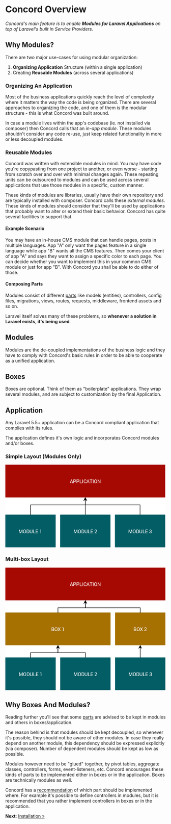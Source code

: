 # Concord Overview

_Concord's main feature is to enable **Modules for Laravel Applications** on top
of Laravel's built in Service Providers._

## Why Modules?

There are two major use-cases for using modular organization:

1. **Organizing Application** Structure (within a single application)
2. Creating **Reusable Modules** (across several applications)

### Organizing An Application

Most of the business applications quickly reach the level of complexity where it
matters the way the code is being organized. There are several approaches to
organizing the code, and one of them is the modular structure - this is what
Concord was built around.

In case a module lives within the app's codebase (ie. not installed via
composer) then Concord calls that an _in-app module_. These modules shouldn't
consider any code re-use, just keep related functionality in more or less
decoupled modules.

### Reusable Modules

Concord was written with extensible modules in mind. You may have code you're
copypasting from one project to another, or even worse - starting from scratch
over and over with minimal changes again. These repeating units can be
outsourced to modules and can be used across several applications that use those
modules in a specific, custom manner.

These kinds of modules are libraries, usually have their own repository and are
typically installed with composer. Concord calls these _external modules_. These
kinds of modules should consider that they'll be used by applications that
probably want to alter or extend their basic behavior. Concord has quite several
facilities to support that.

#### Example Scenario

You may have an in-house CMS module that can handle pages, posts in multiple
languages. App "A" only want the pages feature in a single language while app
"B" wants all the CMS features. Then comes your client of app "A" and says they
want to assign a specific color to each page. You can decide whether you want to
implement this in your common CMS module or just for app "B". With Concord you
shall be able to do either of those.

#### Composing Parts

Modules consist of different [parts](map.md) like models (entities),
controllers, config files, migrations, views, routes, requests, middleware,
frontend assets and so on.

Laravel itself solves many of these problems, so **whenever a solution in
Laravel exists, it's being used**.

## Modules

Modules are the de-coupled implementations of the business logic and they have
to comply with Concord's basic rules in order to be able to cooperate as a
unified application.

## Boxes

Boxes are optional. Think of them as "boilerplate" applications. They wrap
several modules, and are subject to customization by the final Application.

## Application

Any Laravel 5.5+ application can be a Concord compliant application that
complies with its rules.

The application defines it's own logic and incorporates Concord
modules and/or boxes.

### Simple Layout (Modules Only)

![Simple Layout (Modules Only)](img/layers-simple.png)


### Multi-box Layout

![Multi-box Application Structure](img/layers-multibox.png)

## Why Boxes And Modules?

Reading further you'll see that some [parts](map.md) are advised to be kept in
modules and others in boxes/application.

The reason behind is that modules should be kept decoupled, so whenever it's
possible, they should not be aware of other modules. In case they really depend
on another module, this dependency should be expressed explicitly (via
composer). Number of dependent modules should be kept as low as possible.

Modules however need to be "glued" together, by pivot tables, aggregate classes,
controllers, forms, event-listeners, etc. Concord encourages these kinds of
parts to be implemented either in boxes or in the application. Boxes are
technically modules as well.

Concord has a [recommendation](map.md) of which part should be implemented
where. For example it's possible to define controllers in modules, but it is
recommended that you rather implement controllers in boxes or in the
application.

**Next**: [Installation &raquo;](installation.md)
